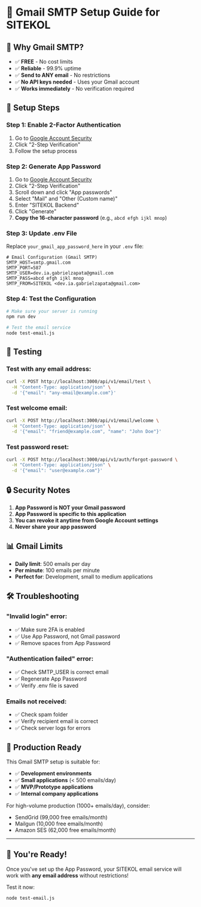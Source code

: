 # 📧 Gmail SMTP Setup Guide for SITEKOL

## 🎯 **Why Gmail SMTP?**

- ✅ **FREE** - No cost limits
- ✅ **Reliable** - 99.9% uptime
- ✅ **Send to ANY email** - No restrictions
- ✅ **No API keys needed** - Uses your Gmail account
- ✅ **Works immediately** - No verification required

## 🔧 **Setup Steps**

### Step 1: Enable 2-Factor Authentication
1. Go to [Google Account Security](https://myaccount.google.com/security)
2. Click "2-Step Verification"
3. Follow the setup process

### Step 2: Generate App Password
1. Go to [Google Account Security](https://myaccount.google.com/security)
2. Click "2-Step Verification"
3. Scroll down and click "App passwords"
4. Select "Mail" and "Other (Custom name)"
5. Enter "SITEKOL Backend"
6. Click "Generate"
7. **Copy the 16-character password** (e.g., `abcd efgh ijkl mnop`)

### Step 3: Update .env File
Replace `your_gmail_app_password_here` in your `.env` file:

```env
# Email Configuration (Gmail SMTP)
SMTP_HOST=smtp.gmail.com
SMTP_PORT=587
SMTP_USER=dev.ia.gabrielzapata@gmail.com
SMTP_PASS=abcd efgh ijkl mnop
SMTP_FROM=SITEKOL <dev.ia.gabrielzapata@gmail.com>
```

### Step 4: Test the Configuration
```bash
# Make sure your server is running
npm run dev

# Test the email service
node test-email.js
```

## 🚀 **Testing**

### Test with any email address:
```bash
curl -X POST http://localhost:3000/api/v1/email/test \
  -H "Content-Type: application/json" \
  -d '{"email": "any-email@example.com"}'
```

### Test welcome email:
```bash
curl -X POST http://localhost:3000/api/v1/email/welcome \
  -H "Content-Type: application/json" \
  -d '{"email": "friend@example.com", "name": "John Doe"}'
```

### Test password reset:
```bash
curl -X POST http://localhost:3000/api/v1/auth/forgot-password \
  -H "Content-Type: application/json" \
  -d '{"email": "user@example.com"}'
```

## 🔒 **Security Notes**

1. **App Password is NOT your Gmail password**
2. **App Password is specific to this application**
3. **You can revoke it anytime from Google Account settings**
4. **Never share your app password**

## 📊 **Gmail Limits**

- **Daily limit**: 500 emails per day
- **Per minute**: 100 emails per minute
- **Perfect for**: Development, small to medium applications

## 🛠 **Troubleshooting**

### "Invalid login" error:
- ✅ Make sure 2FA is enabled
- ✅ Use App Password, not Gmail password
- ✅ Remove spaces from App Password

### "Authentication failed" error:
- ✅ Check SMTP_USER is correct email
- ✅ Regenerate App Password
- ✅ Verify .env file is saved

### Emails not received:
- ✅ Check spam folder
- ✅ Verify recipient email is correct
- ✅ Check server logs for errors

## 🎯 **Production Ready**

This Gmail SMTP setup is suitable for:
- ✅ **Development environments**
- ✅ **Small applications** (< 500 emails/day)
- ✅ **MVP/Prototype applications**
- ✅ **Internal company applications**

For high-volume production (1000+ emails/day), consider:
- SendGrid (99,000 free emails/month)
- Mailgun (10,000 free emails/month)
- Amazon SES (62,000 free emails/month)

---

## 🎉 **You're Ready!**

Once you've set up the App Password, your SITEKOL email service will work with **any email address** without restrictions!

Test it now:
```bash
node test-email.js
```
